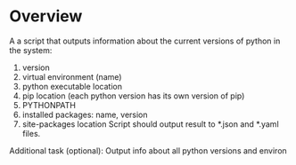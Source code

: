 # Overview

A a script that outputs information about the current versions of python in the system:
1. version
2. virtual environment (name)
3. python executable location
4. pip location (each python version has its own version of pip)
5. PYTHONPATH
6. installed packages: name, version
7. site-packages location
Script should output result to *.json and *.yaml files.

Additional task (optional): Output info about all python versions and environ